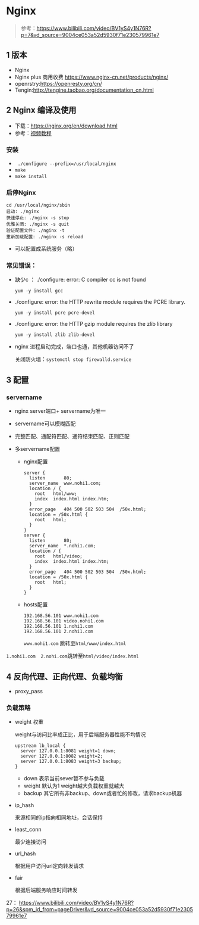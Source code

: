 # Nginx

> 参考：https://www.bilibili.com/video/BV1yS4y1N76R?p=7&vd_source=9004ce053a52d5930f71e230579961e7



## 1 版本

* Nginx
* Nginx plus 商用收费 https://www.nginx-cn.net/products/nginx/
* openrstry:https://openresty.org/cn/
* Tengin:http://tengine.taobao.org/documentation_cn.html

## 2 Nginx 编译及使用

* 下载：https://nginx.org/en/download.html
* 参考：[视频教程](https://www.bilibili.com/video/BV1yS4y1N76R/?p=7&spm_id_from=333.1007.top_right_bar_window_history.content.click&vd_source=9004ce053a52d5930f71e230579961e7)

### 安装

* ` ./configure --prefix=/usr/local/nginx`
* `make `
* `make install`

### 启停Nginx

```
cd /usr/local/nginx/sbin
启动: ./nginx
快速停止: ./nginx -s stop
优雅关闭: ./nginx -s quit
验证配置文件: ./nginx -t
重新加载配置: ./nginx -s reload
```

* 可以配置成系统服务（略）

### 常见错误：

* 缺少c ： ./configure: error: C compiler cc is not found

  ```shell
  yum -y install gcc
  ```

* ./configure: error: the HTTP rewrite module requires the PCRE library.

  ```shell
  yum -y install pcre pcre-devel	
  ```

* ./configure: error: the HTTP gzip module requires the zlib library

  ```
  yum -y install zlib zlib-devel
  ```

* nginx 进程启动完成，端口也通，其他机器访问不了

  关闭防火墙：`systemctl stop firewalld.service`

## 3 配置

### servername

* nginx server端口+ servername为唯一

* servername可以模糊匹配

* 完整匹配、通配符匹配、通符结束匹配、正则匹配

* 多servername配置

  * nginx配置

    ```nginx 
    server {
      listen       80;
      server_name  www.nohi1.com;
      location / {
        root   html/www;
        index  index.html index.htm;
      }
      error_page   404 500 502 503 504  /50x.html;
      location = /50x.html {
        root   html;
      }
    }
    server {
      listen       80;
      server_name  *.nohi1.com;
      location / {
        root   html/video;
        index  index.html index.htm;
      }
      error_page   404 500 502 503 504  /50x.html;
      location = /50x.html {
        root   html;
      }
    }
    ```

   * hosts配置

     ```
     192.168.56.101 www.nohi1.com
     192.168.56.101 video.nohi1.com
     192.168.56.101 1.nohi1.com
     192.168.56.101 2.nohi1.com
     ```

     `www.nohi1.com` 跳转至`html/www/index.html`

​			  `1.nohi1.com  2.nohi.com`跳转至`html/video/index.html`

## 4 反向代理、正向代理、负载均衡

* proxy_pass

### 负载策略

* weight 权重

  weight与访问比率成正比，用于后端服务器性能不均情况

  ```nginx
  upstream lb_local {
    server 127.0.0.1:8081 weight=1 down;
    server 127.0.0.1:8082 weight=2;
    server 127.0.0.1:8083 weight=3 backup;
  }
  ```

  * down 表示当前sever暂不参与负载
  * weight 默认为1  weight越大负载权重就越大
  * backup 其它所有非backup、down或者忙的修改，请求backup机器

* ip_hash

  来源相同的ip指向相同地址，会话保持

* least_conn

  最少连接访问

* url_hash

  根据用户访问url定向转发请求

* fair

  根据后端服务响应时间转发



27： https://www.bilibili.com/video/BV1yS4y1N76R?p=26&spm_id_from=pageDriver&vd_source=9004ce053a52d5930f71e230579961e7
